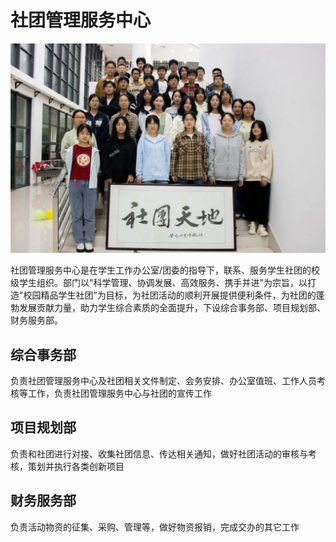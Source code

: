 # 社团管理服务中心

![社团管理服务中心](../media/association_management_service_center.webp)

社团管理服务中心是在学生工作办公室/团委的指导下，联系、服务学生社团的校级学生组织。部门以"科学管理、协调发展、高效服务、携手并进"为宗旨，以打造"校园精品学生社团”为目标，为社团活动的顺利开展提供便利条件，为社团的蓬勃发展贡献力量，助力学生综合素质的全面提升，下设综合事务部、项目规划部、财务服务部。

## 综合事务部

负责社团管理服务中心及社团相关文件制定、会务安排、办公室值班、工作人员考核等工作，负责社团管理服务中心与社团的宣传工作

## 项目规划部

负责和社团进行对接、收集社团信息、传达相关通知，做好社团活动的审核与考核，策划并执行各类创新项目

## 财务服务部

负责活动物资的征集、采购、管理等，做好物资报销，完成交办的其它工作
